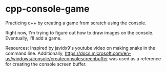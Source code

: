 # cpp-console-game
Practicing c++ by creating a game from scratch using the console.

Right now, I'm trying to figure out how to draw images on the console. Eventually, I'll add a game.

Resources:
Inspired by javidx9's youtube video on making snake in the command line. Additionally, https://docs.microsoft.com/en-us/windows/console/createconsolescreenbuffer was used as a reference for creating the console screen buffer.
